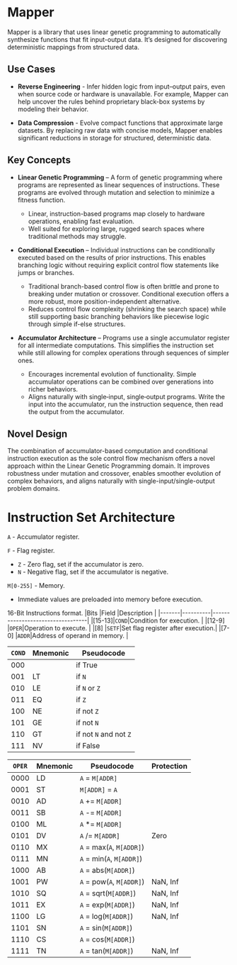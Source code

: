 # Mapper

Mapper is a library that uses linear genetic programming to automatically synthesize functions that fit input-output data. It’s designed for discovering deterministic mappings from structured data.

## Use Cases

- **Reverse Engineering** - Infer hidden logic from input–output pairs, even when source code or hardware is unavailable. For example, Mapper can help uncover the rules behind proprietary black-box systems by modeling their behavior.

- **Data Compression** - Evolve compact functions that approximate large datasets. By replacing raw data with concise models, Mapper enables significant reductions in storage for structured, deterministic data.

## Key Concepts

- **Linear Genetic Programming** – A form of genetic programming where programs are represented as linear sequences of instructions. These programs are evolved through mutation and selection to minimize a fitness function.
  + Linear, instruction-based programs map closely to hardware operations, enabling fast evaluation.
  + Well suited for exploring large, rugged search spaces where traditional methods may struggle.

- **Conditional Execution** – Individual instructions can be conditionally executed based on the results of prior instructions. This enables branching logic without requiring explicit control flow statements like jumps or branches.
  + Traditional branch-based control flow is often brittle and prone to breaking under mutation or crossover. Conditional execution offers a more robust, more position-independent alternative.
  + Reduces control flow complexity (shrinking the search space) while still supporting basic branching behaviors like piecewise logic through simple if-else structures.

- **Accumulator Architecture** – Programs use a single accumulator register for all intermediate computations. This simplifies the instruction set while still allowing for complex operations through sequences of simpler ones.
  - Encourages incremental evolution of functionality. Simple accumulator operations can be combined over generations into richer behaviors.
  - Aligns naturally with single‑input, single‑output programs. Write the input into the accumulator, run the instruction sequence, then read the output from the accumulator.

## Novel Design

The combination of accumulator-based computation and conditional instruction execution as the sole control flow mechanism offers a novel approach within the Linear Genetic Programming domain. It improves robustness under mutation and crossover, enables smoother evolution of complex behaviors, and aligns naturally with single-input/single-output problem domains.

# Instruction Set Architecture

```A``` - Accumulator register.

```F``` - Flag register.
- ```Z``` - Zero flag, set if the accumulator is zero.
- ```N``` - Negative flag, set if the accumulator is negative.

```M[0-255]``` - Memory.
- Immediate values are preloaded into memory before execution.

16-Bit Instructions format.
|Bits   |Field     |Description                       |
|-------|----------|----------------------------------|
|[15-13]|```COND```|Condition for execution.          |
|[12-9] |```OPER```|Operation to execute.             |
|[8]    |```SETF```|Set flag register after execution.|
|[7-0]  |```ADDR```|Address of operand in memory.     |

|```COND```|Mnemonic|Pseudocode                    |
|----------|--------|------------------------------|
|000       |        |if True                       |
|001       |LT      |if ```N```                    |
|010       |LE      |if ```N``` or ```Z```         |
|011       |EQ      |if ```Z```                    |
|100       |NE      |if not ```Z```                |
|101       |GE      |if not ```N```                |
|110       |GT      |if not ```N``` and not ```Z```|
|111       |NV      |if False                      |

|```OPER```|Mnemonic|Pseudocode                           |Protection|
|----------|--------|-------------------------------------|----------|
|0000      |LD      |```A``` = ```M[ADDR]```              |          |
|0001      |ST      |```M[ADDR]``` = ```A```              |          |
|0010      |AD      |```A``` += ```M[ADDR]```             |          |
|0011      |SB      |```A``` -= ```M[ADDR]```             |          |
|0100      |ML      |```A``` *= ```M[ADDR]```             |          |
|0101      |DV      |```A``` /= ```M[ADDR]```             |Zero      |
|0110      |MX      |```A``` = max(```A```, ```M[ADDR]```)|          |
|0111      |MN      |```A``` = min(```A```, ```M[ADDR]```)|          |
|1000      |AB      |```A``` = abs(```M[ADDR]```)         |          |
|1001      |PW      |```A``` = pow(```A```, ```M[ADDR]```)|NaN, Inf  |
|1010      |SQ      |```A``` = sqrt(```M[ADDR]```)        |NaN, Inf  |
|1011      |EX      |```A``` = exp(```M[ADDR]```)         |NaN, Inf  |
|1100      |LG      |```A``` = log(```M[ADDR]```)         |NaN, Inf  |
|1101      |SN      |```A``` = sin(```M[ADDR]```)         |          |
|1110      |CS      |```A``` = cos(```M[ADDR]```)         |          |
|1111      |TN      |```A``` = tan(```M[ADDR]```)         |NaN, Inf  |

